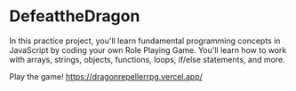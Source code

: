# DefeattheDragon

In this practice project, you'll learn fundamental programming concepts in JavaScript by coding your own Role Playing Game. You'll learn how to work with arrays, strings, objects, functions, loops, if/else statements, and more.

Play the game!
https://dragonrepellerrpg.vercel.app/
